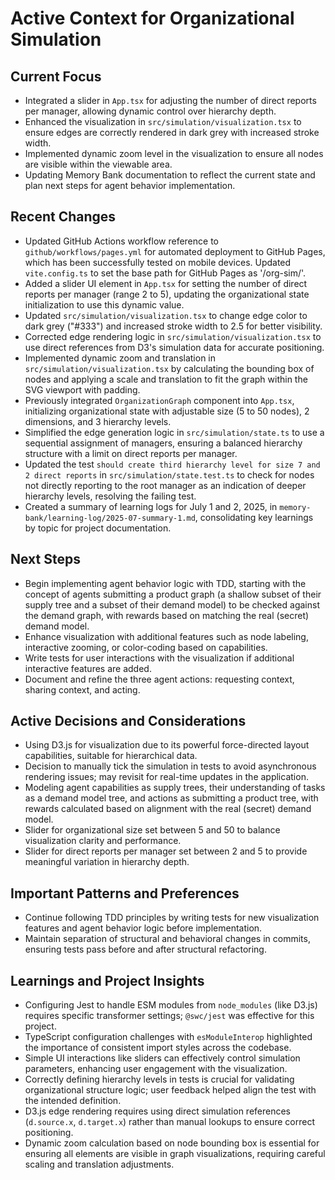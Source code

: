 # Active Context for Organizational Simulation

## Current Focus
- Integrated a slider in `App.tsx` for adjusting the number of direct reports per manager, allowing dynamic control over hierarchy depth.
- Enhanced the visualization in `src/simulation/visualization.tsx` to ensure edges are correctly rendered in dark grey with increased stroke width.
- Implemented dynamic zoom level in the visualization to ensure all nodes are visible within the viewable area.
- Updating Memory Bank documentation to reflect the current state and plan next steps for agent behavior implementation.

## Recent Changes
- Updated GitHub Actions workflow reference to `github/workflows/pages.yml` for automated deployment to GitHub Pages, which has been successfully tested on mobile devices. Updated `vite.config.ts` to set the base path for GitHub Pages as '/org-sim/'.
- Added a slider UI element in `App.tsx` for setting the number of direct reports per manager (range 2 to 5), updating the organizational state initialization to use this dynamic value.
- Updated `src/simulation/visualization.tsx` to change edge color to dark grey ("#333") and increased stroke width to 2.5 for better visibility.
- Corrected edge rendering logic in `src/simulation/visualization.tsx` to use direct references from D3's simulation data for accurate positioning.
- Implemented dynamic zoom and translation in `src/simulation/visualization.tsx` by calculating the bounding box of nodes and applying a scale and translation to fit the graph within the SVG viewport with padding.
- Previously integrated `OrganizationGraph` component into `App.tsx`, initializing organizational state with adjustable size (5 to 50 nodes), 2 dimensions, and 3 hierarchy levels.
- Simplified the edge generation logic in `src/simulation/state.ts` to use a sequential assignment of managers, ensuring a balanced hierarchy structure with a limit on direct reports per manager.
- Updated the test `should create third hierarchy level for size 7 and 2 direct reports` in `src/simulation/state.test.ts` to check for nodes not directly reporting to the root manager as an indication of deeper hierarchy levels, resolving the failing test.
- Created a summary of learning logs for July 1 and 2, 2025, in `memory-bank/learning-log/2025-07-summary-1.md`, consolidating key learnings by topic for project documentation.

## Next Steps
- Begin implementing agent behavior logic with TDD, starting with the concept of agents submitting a product graph (a shallow subset of their supply tree and a subset of their demand model) to be checked against the demand graph, with rewards based on matching the real (secret) demand model.
- Enhance visualization with additional features such as node labeling, interactive zooming, or color-coding based on capabilities.
- Write tests for user interactions with the visualization if additional interactive features are added.
- Document and refine the three agent actions: requesting context, sharing context, and acting.

## Active Decisions and Considerations
- Using D3.js for visualization due to its powerful force-directed layout capabilities, suitable for hierarchical data.
- Decision to manually tick the simulation in tests to avoid asynchronous rendering issues; may revisit for real-time updates in the application.
- Modeling agent capabilities as supply trees, their understanding of tasks as a demand model tree, and actions as submitting a product tree, with rewards calculated based on alignment with the real (secret) demand model.
- Slider for organizational size set between 5 and 50 to balance visualization clarity and performance.
- Slider for direct reports per manager set between 2 and 5 to provide meaningful variation in hierarchy depth.

## Important Patterns and Preferences
- Continue following TDD principles by writing tests for new visualization features and agent behavior logic before implementation.
- Maintain separation of structural and behavioral changes in commits, ensuring tests pass before and after structural refactoring.

## Learnings and Project Insights
- Configuring Jest to handle ESM modules from `node_modules` (like D3.js) requires specific transformer settings; `@swc/jest` was effective for this project.
- TypeScript configuration challenges with `esModuleInterop` highlighted the importance of consistent import styles across the codebase.
- Simple UI interactions like sliders can effectively control simulation parameters, enhancing user engagement with the visualization.
- Correctly defining hierarchy levels in tests is crucial for validating organizational structure logic; user feedback helped align the test with the intended definition.
- D3.js edge rendering requires using direct simulation references (`d.source.x`, `d.target.x`) rather than manual lookups to ensure correct positioning.
- Dynamic zoom calculation based on node bounding box is essential for ensuring all elements are visible in graph visualizations, requiring careful scaling and translation adjustments.
